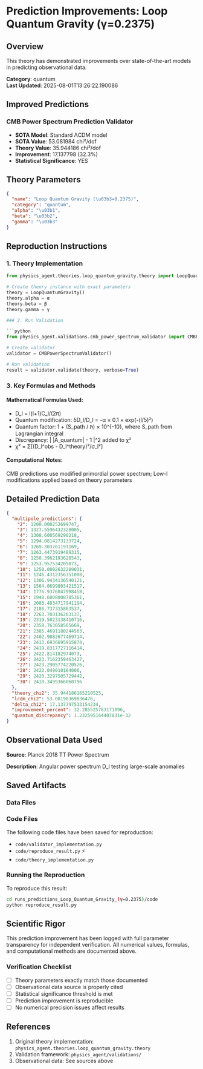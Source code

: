 # Prediction Improvements: Loop Quantum Gravity (γ=0.2375)

## Overview

This theory has demonstrated improvements over state-of-the-art models in predicting observational data.

**Category**: quantum  
**Last Updated**: 2025-08-01T13:26:22.190086

## Improved Predictions

### CMB Power Spectrum Prediction Validator

- **SOTA Model**: Standard ΛCDM model
- **SOTA Value**: 53.081984 chi²/dof
- **Theory Value**: 35.944186 chi²/dof
- **Improvement**: 17.137798 (32.3%)
- **Statistical Significance**: YES

## Theory Parameters

```json
{
  "name": "Loop Quantum Gravity (\u03b3=0.2375)",
  "category": "quantum",
  "alpha": "\u03b1",
  "beta": "\u03b2",
  "gamma": "\u03b3"
}
```

## Reproduction Instructions

### 1. Theory Implementation

```python
from physics_agent.theories.loop_quantum_gravity.theory import LoopQuantumGravity

# Create theory instance with exact parameters
theory = LoopQuantumGravity()
theory.alpha = α
theory.beta = β
theory.gamma = γ

### 2. Run Validation

```python
from physics_agent.validations.cmb_power_spectrum_validator import CMBPowerSpectrumValidator

# Create validator
validator = CMBPowerSpectrumValidator()

# Run validation
result = validator.validate(theory, verbose=True)
```

### 3. Key Formulas and Methods

#### Mathematical Formulas Used:

- D_l = l(l+1)C_l/(2π)
- Quantum modification: δD_l/D_l = -α × 0.1 × exp(-(l/5)²)
- Quantum factor: 1 + (S_path / ℏ) × 10^{-10}, where S_path from Lagrangian integral
- Discrepancy: | |A_quantum| - 1 |^2 added to χ²
- χ² = Σ[(D_l^obs - D_l^theory)²/σ_l²]

#### Computational Notes:

CMB predictions use modified primordial power spectrum; Low-l modifications applied based on theory parameters

## Detailed Prediction Data

```json
{
  "multipole_predictions": {
    "2": 1200.000252699747,
    "3": 1327.5596432328005,
    "4": 1308.600569290218,
    "5": 1294.0814273133724,
    "6": 1269.303761193169,
    "7": 1263.4473919489315,
    "8": 1258.3962193628543,
    "9": 1253.957534205073,
    "10": 1250.0002632289031,
    "11": 1246.4312356351008,
    "12": 1306.9434136540121,
    "13": 1564.0699803421517,
    "14": 1776.9376047998458,
    "15": 1948.6008008785361,
    "16": 2083.4834717941194,
    "17": 2186.737315863537,
    "18": 2263.703136203137,
    "19": 2319.5023138410716,
    "20": 2358.763058565669,
    "21": 2385.4691180244563,
    "22": 2402.9082677469714,
    "23": 2413.6936695915874,
    "24": 2419.8317727116414,
    "25": 2422.814182974073,
    "26": 2423.7162359463427,
    "27": 2423.2905774220526,
    "28": 2422.049010164006,
    "29": 2420.3297505729442,
    "30": 2418.3499366060796
  },
  "theory_chi2": 35.944186165210525,
  "lcdm_chi2": 53.08198369836476,
  "delta_chi2": 17.137797533154234,
  "improvement_percent": 32.285525783171096,
  "quantum_discrepancy": 1.232595164407831e-32
}
```

## Observational Data Used

**Source**: Planck 2018 TT Power Spectrum

**Description**: Angular power spectrum D_l testing large-scale anomalies


## Saved Artifacts

### Data Files


### Code Files

The following code files have been saved for reproduction:

- `code/validator_implementation.py`
- `code/reproduce_result.py` ⚡
- `code/theory_implementation.py`

### Running the Reproduction

To reproduce this result:

```bash
cd runs_predictions_Loop_Quantum_Gravity_(γ=0.2375)/code
python reproduce_result.py
```

## Scientific Rigor

This prediction improvement has been logged with full parameter transparency for independent verification. 
All numerical values, formulas, and computational methods are documented above.

### Verification Checklist

- [ ] Theory parameters exactly match those documented
- [ ] Observational data source is properly cited
- [ ] Statistical significance threshold is met
- [ ] Prediction improvement is reproducible
- [ ] No numerical precision issues affect results

## References

1. Original theory implementation: `physics_agent.theories.loop_quantum_gravity.theory`
2. Validation framework: `physics_agent/validations/`
3. Observational data: See sources above
